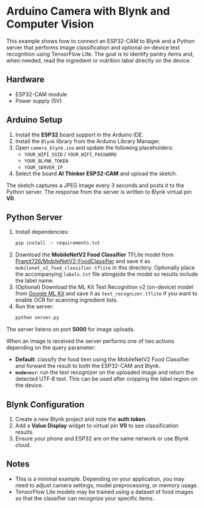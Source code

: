 # Arduino Camera with Blynk and Computer Vision

This example shows how to connect an ESP32-CAM to Blynk and a Python server
that performs image classification and optional on-device text recognition
using TensorFlow Lite. The goal is to identify pantry items and, when needed,
read the ingredient or nutrition label directly on the device.

## Hardware
- ESP32-CAM module
- Power supply (5V)

## Arduino Setup
1. Install the **ESP32** board support in the Arduino IDE.
2. Install the `Blynk` library from the Arduino Library Manager.
3. Open `camera_blynk.ino` and update the following placeholders:
   - `YOUR_WIFI_SSID` / `YOUR_WIFI_PASSWORD`
   - `YOUR_BLYNK_TOKEN`
   - `YOUR_SERVER_IP`
4. Select the board **AI Thinker ESP32-CAM** and upload the sketch.

The sketch captures a JPEG image every 3 seconds and posts it to the Python
server. The response from the server is written to Blynk virtual pin **V0**.

## Python Server
1. Install dependencies:
   ```bash
   pip install -r requirements.txt
   ```
2. Download the **MobileNetV2 Food Classifier** TFLite model from
   [Pramit726/MobileNetV2-FoodClassifier](https://github.com/Pramit726/MobileNetV2-FoodClassifier)
   and save it as `mobilenet_v2_food_classifier.tflite` in this directory.
   Optionally place the accompanying `labels.txt` file alongside the model so
   results include the label name.
3. (Optional) Download the ML Kit Text Recognition v2 (on-device) model from
   [Google ML Kit](https://developers.google.com/ml-kit/vision/text-recognition/v2)
   and save it as `text_recognizer.tflite` if you want to enable OCR for
   scanning ingredient lists.
4. Run the server:
   ```bash
   python server.py
   ```
The server listens on port **5000** for image uploads.

When an image is received the server performs one of two actions depending on
the query parameter:

- **Default**: classify the food item using the MobileNetV2 Food Classifier and
  forward the result to both the ESP32-CAM and Blynk.
- **`mode=ocr`**: run the text recognizer on the uploaded image and return the
  detected UTF‑8 text. This can be used after cropping the label region on the
  device.

## Blynk Configuration
1. Create a new Blynk project and note the **auth token**.
2. Add a **Value Display** widget to virtual pin **V0** to see classification
   results.
3. Ensure your phone and ESP32 are on the same network or use Blynk cloud.

## Notes
- This is a minimal example. Depending on your application, you may need to
  adjust camera settings, model preprocessing, or memory usage.
- TensorFlow Lite models may be trained using a dataset of food images so that
  the classifier can recognize your specific items.
